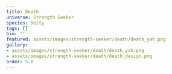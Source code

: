 ```yaml
---
title: Death
universe: Strength Seeker
species: Deity
tags: []
bio: ''
featured: assets/images/strength-seeker/death/death_yah.png
gallery:
- assets/images/strength-seeker/death/death_yah.png
- assets/images/strength-seeker/death/death_design.png
order: 5.0
---
```

